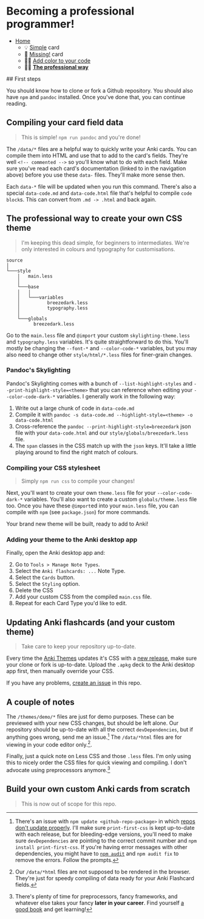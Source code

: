 # Becoming a professional programmer!

- [Home](../../../README.md)
    + 💡 [Simple](../simple/index.md) card
    + 🔎 [Missing!](../missing/index.md) card
    + 🧑‍🎨 [Add color to your code](../highlight/index.md)
    + 🧑‍🎓 **[The professional way](../professional/index.md)**


## First steps

You should know how to clone or fork a Github repository. You should also have `npm` and `pandoc` installed. Once you've done that, you can continue reading.


## Compiling your card field data

> This is simple! `npm run pandoc` and you're done!

The `/data/*` files are a helpful way to quickly write your Anki cards. You can compile them into HTML and use that to add to the card's fields. They're well `<!-- commented -->` so you'll know what to do with each field. Make sure you've read each card's documentation (linked to in the navigation above) before you use these `data-` files. They'll make more sense then.

Each `data-*` file will be updated when you run this command. There's also a special `data-code.md` and `data-code.html` file that's helpful to compile `code block`s. This can convert from `.md -> .html` and back again.


## The professional way to create your own CSS theme

> I'm keeping this dead simple, for beginners to intermediates.
> We're only interested in colours and typography for customisations.

```text
source
│
└───style
    │   main.less
    │
    └───base
    │   │
    │   └───variables
    │          breezedark.less
    │          typography.less
    │
    └───globals
          breezedark.less
```

Go to the `main.less` file and `@import` your custom `skylighting-theme.less` and `typography.less` variables. It's quite straightforward to do this. You'll mostly be changing the `--font-*` and `--color-code-*` variables, but you may also need to change other `style/html/*.less` files for finer-grain changes.


### Pandoc's Skylighting

Pandoc's Skylighting comes with a bunch of `--list-highlight-styles` and `--print-highlight-style=<theme>` that you can reference when editing your `--color-code-dark-*` variables. I generally work in the following way:

1. Write out a large chunk of code in `data-code.md`
2. Compile it with `pandoc -s data-code.md --highlight-style=<theme> -o data-code.html`
3. Cross-reference the `pandoc --print-highlight-style=breezedark` json file with your `data-code.html` and our `style/globals/breezedark.less` file.
4. The `span` classes in the CSS match up with the `json` keys. It'll take a little playing around to find the right match of colours.


### Compiling your CSS stylesheet

> Simply `npm run css` to compile your changes!

Next, you'll want to create your own `theme.less` file for your `--color-code-dark-*` variables. You'll also want to create a custom `globals/theme.less` file too. Once you have these `@import`ed into your `main.less` file, you can compile with `npm` (see `package.json`) for more commands.

Your brand new theme will be built, ready to add to Anki!


### Adding your theme to the Anki desktop app

Finally, open the Anki desktop app and:

2. Go to `Tools > Manage Note Types`.
3. Select the `Anki flashcards: ...` Note Type.
4. Select the `Cards` button.
5. Select the `Styling` option.
6. Delete the CSS
7. Add your custom CSS from the compiled `main.css` file.
7. Repeat for each Card Type you'd like to edit.


## Updating Anki flashcards (and your custom theme)

> Take care to keep your repository up-to-date.

Every time the [Anki Themes](https://github.com/badlydrawnrob/anki) updates it's CSS with a [new release](https://github.com/badlydrawnrob/anki/releases), make sure your clone or fork is up-to-date. Upload the `.apkg` deck to the Anki desktop app first, then manually override your CSS.

If you have any problems, [create an issue](https://github.com/badlydrawnrob/anki/issues) in this repo.


## A couple of notes

The `/themes/demo/*` files are just for demo purposes. These can be previewed with your new CSS changes, but should be left alone. Our repository should be up-to-date with all the correct `devDependencies`, but if anything goes wrong, send me an issue.[^1] The `/data/*html` files are for viewing in your code editor only.[^2].

Finally, just a quick note on Less CSS and those `.less` files. I'm only using this to nicely order the CSS files for quick viewing and compiling. I don't advocate using preprocessors anymore.[^3]


## Build your own custom Anki cards from scratch

> This is now out of scope for this repo.



[^1]: There's an issue with `npm update <github-repo-package>` in which [repos don't update properly](https://github.com/badlydrawnrob/anki/issues/65). I'll make sure `print-first-css` is kept up-to-date with each release, but for bleeding-edge versions, you'll need to make sure `devDependencies` are pointing to the correct commit number and `npm install print-first-css`. If you're having error messages with other dependencies, you might have to [`npm audit`](https://docs.npmjs.com/cli/v10/commands/npm-audit) and `npm audit fix` to remove the errors. Follow the prompts.

[^2]: Our `/data/*html` files are not supposed to be rendered in the browser. They're just for speedy compiling of data ready for your Anki Flashcard fields.

[^3]: There's plenty of time for preprocessors, fancy frameworks, and whatever else takes your fancy **later in your career**. Find yourself [a good book](https://www.goodreads.com/en/book/show/10361330) and get learning!
